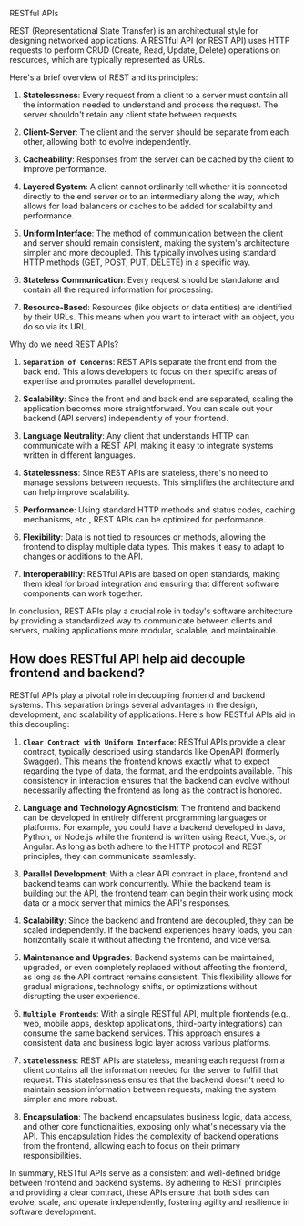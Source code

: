 RESTful APIs



REST (Representational State Transfer) is an architectural style for designing networked applications. A RESTful API (or REST API) uses HTTP requests to perform CRUD (Create, Read, Update, Delete) operations on resources, which are typically represented as URLs.

Here's a brief overview of REST and its principles:

1. **Statelessness**: Every request from a client to a server must contain all the information needed to understand and process the request. The server shouldn't retain any client state between requests.

2. **Client-Server**: The client and the server should be separate from each other, allowing both to evolve independently.

3. **Cacheability**: Responses from the server can be cached by the client to improve performance.

4. **Layered System**: A client cannot ordinarily tell whether it is connected directly to the end server or to an intermediary along the way, which allows for load balancers or caches to be added for scalability and performance.

5. **Uniform Interface**: The method of communication between the client and server should remain consistent, making the system's architecture simpler and more decoupled. This typically involves using standard HTTP methods (GET, POST, PUT, DELETE) in a specific way.

6. **Stateless Communication**: Every request should be standalone and contain all the required information for processing.

7. **Resource-Based**: Resources (like objects or data entities) are identified by their URLs. This means when you want to interact with an object, you do so via its URL.

Why do we need REST APIs?

1. **`Separation of Concerns`**: REST APIs separate the front end from the back end. This allows developers to focus on their specific areas of expertise and promotes parallel development.

2. **Scalability**: Since the front end and back end are separated, scaling the application becomes more straightforward. You can scale out your backend (API servers) independently of your frontend.

3. **Language Neutrality**: Any client that understands HTTP can communicate with a REST API, making it easy to integrate systems written in different languages.

4. **Statelessness**: Since REST APIs are stateless, there's no need to manage sessions between requests. This simplifies the architecture and can help improve scalability.

5. **Performance**: Using standard HTTP methods and status codes, caching mechanisms, etc., REST APIs can be optimized for performance.

6. **Flexibility**: Data is not tied to resources or methods, allowing the frontend to display multiple data types. This makes it easy to adapt to changes or additions to the API.

7. **Interoperability**: RESTful APIs are based on open standards, making them ideal for broad integration and ensuring that different software components can work together.

In conclusion, REST APIs play a crucial role in today's software architecture by providing a standardized way to communicate between clients and servers, making applications more modular, scalable, and maintainable.



## How does RESTful API help aid decouple frontend and backend?

RESTful APIs play a pivotal role in decoupling frontend and backend systems. This separation brings several advantages in the design, development, and scalability of applications. Here's how RESTful APIs aid in this decoupling:

1. **`Clear Contract with Uniform Interface`**: RESTful APIs provide a clear contract, typically described using standards like OpenAPI (formerly Swagger). This means the frontend knows exactly what to expect regarding the type of data, the format, and the endpoints available. This consistency in interaction ensures that the backend can evolve without necessarily affecting the frontend as long as the contract is honored.

2. **Language and Technology Agnosticism**: The frontend and backend can be developed in entirely different programming languages or platforms. For example, you could have a backend developed in Java, Python, or Node.js while the frontend is written using React, Vue.js, or Angular. As long as both adhere to the HTTP protocol and REST principles, they can communicate seamlessly.

3. **Parallel Development**: With a clear API contract in place, frontend and backend teams can work concurrently. While the backend team is building out the API, the frontend team can begin their work using mock data or a mock server that mimics the API's responses.

4. **Scalability**: Since the backend and frontend are decoupled, they can be scaled independently. If the backend experiences heavy loads, you can horizontally scale it without affecting the frontend, and vice versa.

5. **Maintenance and Upgrades**: Backend systems can be maintained, upgraded, or even completely replaced without affecting the frontend, as long as the API contract remains consistent. This flexibility allows for gradual migrations, technology shifts, or optimizations without disrupting the user experience.

6. **`Multiple Frontends`**: With a single RESTful API, multiple frontends (e.g., web, mobile apps, desktop applications, third-party integrations) can consume the same backend services. This approach ensures a consistent data and business logic layer across various platforms.

7. **`Statelessness`**: REST APIs are stateless, meaning each request from a client contains all the information needed for the server to fulfill that request. This statelessness ensures that the backend doesn't need to maintain session information between requests, making the system simpler and more robust.

8. **Encapsulation**: The backend encapsulates business logic, data access, and other core functionalities, exposing only what's necessary via the API. This encapsulation hides the complexity of backend operations from the frontend, allowing each to focus on their primary responsibilities.

In summary, RESTful APIs serve as a consistent and well-defined bridge between frontend and backend systems. By adhering to REST principles and providing a clear contract, these APIs ensure that both sides can evolve, scale, and operate independently, fostering agility and resilience in software development.

